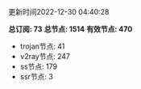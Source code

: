更新时间2022-12-30 04:40:28

**总订阅: 73**
**总节点: 1514**
**有效节点: 470**
- trojan节点: 41
- v2ray节点: 247
- ss节点: 179
- ssr节点: 3
